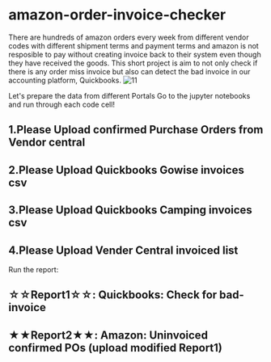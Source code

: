 # amazon-order-invoice-checker
There are hundreds of amazon orders every week from different vendor codes with different shipment terms and payment terms and amazon is not resposible to pay without creating invoice back to their system even though they have received the goods. This short project is aim to not only check if there is any order miss invoice but also can detect the bad invoice in our accounting platform, Quickbooks.
![11](https://user-images.githubusercontent.com/93064471/139794168-afc22cfc-0448-4937-abac-42dc65a9cb52.PNG)

Let's prepare the data from different Portals
Go to the jupyter notebooks and run through each code cell!
## 1.Please Upload confirmed Purchase Orders from Vendor central
## 2.Please Upload Quickbooks Gowise invoices csv
## 3.Please Upload Quickbooks Camping invoices csv
## 4.Please Upload Vender Central invoiced list

Run the report:
## ☆☆Report1☆☆: Quickbooks: Check for bad-invoice
## ★★Report2★★: Amazon: Uninvoiced confirmed POs (upload modified Report1) 
